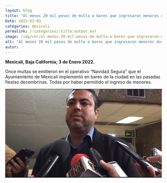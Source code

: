 ```yaml
---
layout: blog
title: "Al menos 20 mil pesos de multa a bares que ingresaron menores durante fiestas decembrinas"
Date: 2022-01-03
categories: mexicali
permalink: /:categories/:title:output_ext
image: /img/cnr/al-menos-20-mil-pesos-de-multa-a-bares-que-ingresaron-menores.png
alt: "Al menos 20 mil pesos de multa a bares que ingresaron menores durante fiestas decembrinas"
autor:
---
```


**Mexicali, Baja California; 3 de Enero 2022.** 

Once multas se emitieron en el operativo “Navidad Segura” que el Ayuntamiento de Mexicali implementó en bares de la ciudad en las pasadas fiestas decembrinas. Todas por haber permitido el ingreso de menores.

<div id="carouselExampleSlidesOnly" class="carousel slide" data-ride="carousel">
  <div class="carousel-inner">
    <div class="carousel-item active">
       <img class="d-block w-100" src="/img/cnr/al-menos-20-mil-pesos-de-multa-a-bares-que-ingresaron-menores.png" loading="lazy"  alt="Al menos 20 mil pesos de multa a bares que ingresaron menores durante fiestas decembrinas">
    </div>
  </div>
</div>